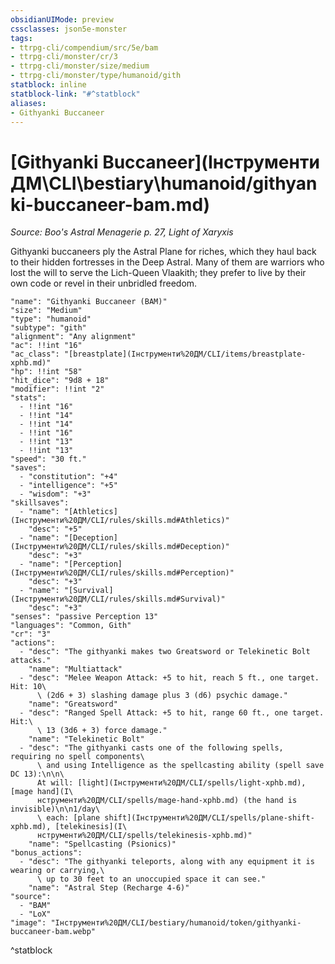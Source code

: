 ```yaml
---
obsidianUIMode: preview
cssclasses: json5e-monster
tags:
- ttrpg-cli/compendium/src/5e/bam
- ttrpg-cli/monster/cr/3
- ttrpg-cli/monster/size/medium
- ttrpg-cli/monster/type/humanoid/gith
statblock: inline
statblock-link: "#^statblock"
aliases:
- Githyanki Buccaneer
---
```

# [Githyanki Buccaneer](Інструменти ДМ\CLI\bestiary\humanoid/githyanki-buccaneer-bam.md)
*Source: Boo's Astral Menagerie p. 27, Light of Xaryxis*  

Githyanki buccaneers ply the Astral Plane for riches, which they haul back to their hidden fortresses in the Deep Astral. Many of them are warriors who lost the will to serve the Lich-Queen Vlaakith; they prefer to live by their own code or revel in their unbridled freedom.

```statblock
"name": "Githyanki Buccaneer (BAM)"
"size": "Medium"
"type": "humanoid"
"subtype": "gith"
"alignment": "Any alignment"
"ac": !!int "16"
"ac_class": "[breastplate](Інструменти%20ДМ/CLI/items/breastplate-xphb.md)"
"hp": !!int "58"
"hit_dice": "9d8 + 18"
"modifier": !!int "2"
"stats":
  - !!int "16"
  - !!int "14"
  - !!int "14"
  - !!int "16"
  - !!int "13"
  - !!int "13"
"speed": "30 ft."
"saves":
  - "constitution": "+4"
  - "intelligence": "+5"
  - "wisdom": "+3"
"skillsaves":
  - "name": "[Athletics](Інструменти%20ДМ/CLI/rules/skills.md#Athletics)"
    "desc": "+5"
  - "name": "[Deception](Інструменти%20ДМ/CLI/rules/skills.md#Deception)"
    "desc": "+3"
  - "name": "[Perception](Інструменти%20ДМ/CLI/rules/skills.md#Perception)"
    "desc": "+3"
  - "name": "[Survival](Інструменти%20ДМ/CLI/rules/skills.md#Survival)"
    "desc": "+3"
"senses": "passive Perception 13"
"languages": "Common, Gith"
"cr": "3"
"actions":
  - "desc": "The githyanki makes two Greatsword or Telekinetic Bolt attacks."
    "name": "Multiattack"
  - "desc": "Melee Weapon Attack: +5 to hit, reach 5 ft., one target. Hit: 10\
      \ (2d6 + 3) slashing damage plus 3 (d6) psychic damage."
    "name": "Greatsword"
  - "desc": "Ranged Spell Attack: +5 to hit, range 60 ft., one target. Hit:\
      \ 13 (3d6 + 3) force damage."
    "name": "Telekinetic Bolt"
  - "desc": "The githyanki casts one of the following spells, requiring no spell components\
      \ and using Intelligence as the spellcasting ability (spell save DC 13):\n\n\
      At will: [light](Інструменти%20ДМ/CLI/spells/light-xphb.md), [mage hand](І\
      нструменти%20ДМ/CLI/spells/mage-hand-xphb.md) (the hand is invisible)\n\n1/day\
      \ each: [plane shift](Інструменти%20ДМ/CLI/spells/plane-shift-xphb.md), [telekinesis](І\
      нструменти%20ДМ/CLI/spells/telekinesis-xphb.md)"
    "name": "Spellcasting (Psionics)"
"bonus_actions":
  - "desc": "The githyanki teleports, along with any equipment it is wearing or carrying,\
      \ up to 30 feet to an unoccupied space it can see."
    "name": "Astral Step (Recharge 4-6)"
"source":
  - "BAM"
  - "LoX"
"image": "Інструменти%20ДМ/CLI/bestiary/humanoid/token/githyanki-buccaneer-bam.webp"
```
^statblock